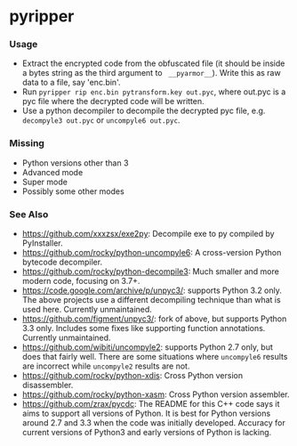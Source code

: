 # pyripper
### Usage
- Extract the encrypted code from the obfuscated file (it should be inside a bytes string as the third argument to ` __pyarmor__`). Write this as raw data to a file, say 'enc.bin'.
- Run `pyripper rip enc.bin pytransform.key out.pyc`, where out.pyc is a pyc file where the decrypted code will be written.
- Use a python decompiler to decompile the decrypted pyc file, e.g. `decompyle3 out.pyc` or `uncompyle6 out.pyc`.

### Missing
- Python versions other than 3
- Advanced mode
- Super mode
- Possibly some other modes

### See Also

- https://github.com/xxxzsx/exe2py: Decompile exe to py compiled by PyInstaller.
- https://github.com/rocky/python-uncompyle6: A cross-version Python bytecode decompiler.
- https://github.com/rocky/python-decompile3: Much smaller and more modern code, focusing on 3.7+.
- https://code.google.com/archive/p/unpyc3/: supports Python 3.2 only. The above projects use a different decompiling technique than what is used here. Currently unmaintained.
- https://github.com/figment/unpyc3/: fork of above, but supports Python 3.3 only. Includes some fixes like supporting function annotations. Currently unmaintained.
- https://github.com/wibiti/uncompyle2: supports Python 2.7 only, but does that fairly well. There are some situations where `uncompyle6` results are incorrect while `uncompyle2` results are not.
- https://github.com/rocky/python-xdis: Cross Python version disassembler.
- https://github.com/rocky/python-xasm: Cross Python version assembler.
- https://github.com/zrax/pycdc: The README for this C++ code says it aims to support all versions of Python. It is best for Python versions around 2.7 and 3.3 when the code was initially developed. Accuracy for current versions of Python3 and early versions of Python is lacking.